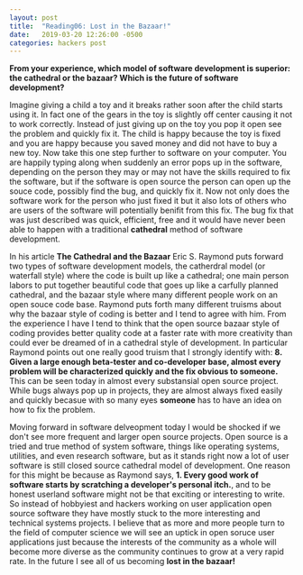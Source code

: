 ```yaml
---
layout: post
title:  "Reading06: Lost in the Bazaar!"
date:   2019-03-20 12:26:00 -0500
categories: hackers post
---
```


**From your experience, which model of software development is superior: the cathedral or the bazaar? Which is the future of software development?**

Imagine giving a child a toy and it breaks rather soon after the child starts using it. In fact one of the gears in the toy is slightly off center causing it not to work correctly. Instead of just giving up on the toy you pop it open see the problem and quickly fix it. The child is happy because the toy is fixed and you are happy because you saved money and did not have to buy a new toy. Now take this one step further to software on your computer. You are happily typing along when suddenly an error pops up in the software, depending on the person they may or may not have the skills required to fix the software, but if the software is open source the person can open up the souce code, possibly find the bug, and quickly fix it. Now not only does the software work for the person who just fixed it but it also lots of others who are users of the software will potentially benifit from this fix. The bug fix that was just described was quick, efficient, free and it would have never been able to happen with a traditional __cathedral__ method of software development. 

In his article __The Cathedral and the Bazaar__ Eric S. Raymond puts forward two types of software development models, the catherdral model (or waterfall style) where the code is built up like a cathedral; one main person labors to put together beautiful code that goes up like a carfully planned cathedral, and the bazaar style where many different people work on an open souce code base. Raymond puts forth many different truisms about why the bazaar style of coding is better and I tend to agree with him. From the experience I have I tend to think that the open source bazaar style of coding provides better quality code at a faster rate with more creativity than could ever be dreamed of in a cathedral style of development. In particular Raymond points out one really good truism that I strongly identify with: __8. Given a large enough beta-tester and co-developer base, almost every problem will be characterized quickly and the fix obvious to someone.__ This can be seen today in almost every substansial open source project. While bugs always pop up in projects, they are almost always fixed easily and quickly becasue with so many eyes **someone** has to have an idea on how to fix the problem.

Moving forward in software delveopment today I would be shocked if we don't see more frequent and larger open source projects. Open source is a tried and true method of system software, things like operating systems, utilities, and even research software, but as it stands right now a lot of user software is still closed source cathedral model of development. One reason for this might be because as Raymond says, __1. Every good work of software starts by scratching a developer's personal itch.__, and to be honest userland software might not be that exciting or interesting to write. So instead of hobbyiest and hackers working on user application open source software they have mostly stuck to the more interesting and technical systems projects. I believe that as more and more people turn to the field of computer science we will see an uptick in open soruce user applications just because the interests of the community as a whole will become more diverse as the community continues to grow at a very rapid rate. In the future I see all of us becoming **lost in the bazaar!**
